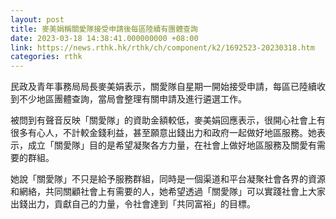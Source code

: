 ```yaml
---
layout: post
title: 麥美娟稱關愛隊接受申請後每區陸續有團體查詢
date: 2023-03-18 14:38:41.000000000 +08:00
link: https://news.rthk.hk/rthk/ch/component/k2/1692523-20230318.htm
categories: rthk
---
```


民政及青年事務局局長麥美娟表示，關愛隊自星期一開始接受申請，每區已陸續收到不少地區團體查詢，當局會整理有關申請及進行遴選工作。

被問到有聲音反映「關愛隊」的資助金額較低，麥美娟回應表示，很開心社會上有很多有心人，不計較金錢利益，甚至願意出錢出力和政府一起做好地區服務。她表示，成立「關愛隊」目的是希望凝聚各方力量，在社會上做好地區服務及關愛有需要的群組。

她說「關愛隊」不只是給予服務群組，同時是一個渠道和平台凝聚社會各界的資源和網絡，共同關顧社會上有需要的人，她希望透過「關愛隊」可以實踐社會上大家出錢出力，貢獻自己的力量，令社會達到「共同富裕」的目標。
